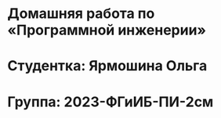 # Домашняя работа по «Программной инженерии»
# Студентка: Ярмошина Ольга
# Группа: 2023-ФГиИБ-ПИ-2см